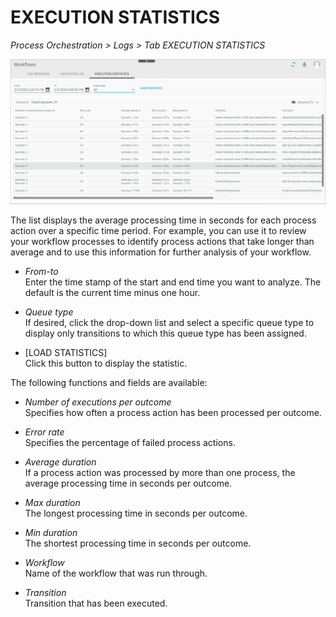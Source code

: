 # EXECUTION STATISTICS

*Process Orchestration > Logs > Tab EXECUTION STATISTICS*

![Execution statistics](../../Assets/Screenshots/ActindoWorkFlow/Logs/ExecutionStatistics.png)

The list displays the average processing time in seconds for each process action over a specific time period. For example, you can use it to review your workflow processes to identify process actions that take longer than average and to use this information for further analysis of your workflow.   

 - *From-to*    
   Enter the time stamp of the start and end time you want to analyze. The default is the current time minus one hour. 

- *Queue type*   
    If desired, click the drop-down list and select a specific queue type to display only transitions to which this queue type has been assigned.

- [LOAD STATISTICS]    
   Click this button to display the statistic.

The following functions and fields are available:
   
- *Number of executions per outcome*   
    Specifies how often a process action has been processed per outcome.

- *Error rate*    
    Specifies the percentage of failed process actions. 

- *Average duration*   
   If a process action was processed by more than one process, the average processing time in seconds per outcome.

- *Max duration*     
   The longest processing time in seconds per outcome.

- *Min duration*   
   The shortest processing time in seconds per outcome.

- *Workflow*   
   Name of the workflow that was run through.

- *Transition*   
   Transition that has been executed.
